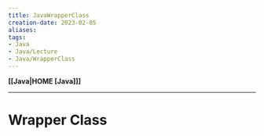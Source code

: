 ```yaml
---
title: JavaWrapperClass
creation-date: 2023-02-05
aliases:
tags:
- Java
- Java/Lecture
- Java/WrapperClass
---
```

**[[Java|HOME [Java]]]**

---
# Wrapper Class